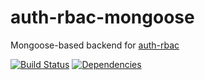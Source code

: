 # auth-rbac-mongoose

Mongoose-based backend for [auth-rbac](https://github.com/alex94puchades/auth-rbac.git)

[![Build Status](https://travis-ci.org/alex94puchades/auth-rbac-mongoose.svg?branch=master)](https://travis-ci.org/alex94puchades/auth-rbac-mongoose)
[![Dependencies](https://david-dm.org/alex94puchades/auth-rbac-mongoose.svg)](https://david-dm.org/alex94puchades/auth-rbac-mongoose)
